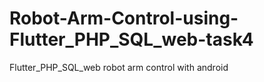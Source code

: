 # Robot-Arm-Control-using-Flutter_PHP_SQL_web-task4
Flutter_PHP_SQL_web robot arm control with android 
